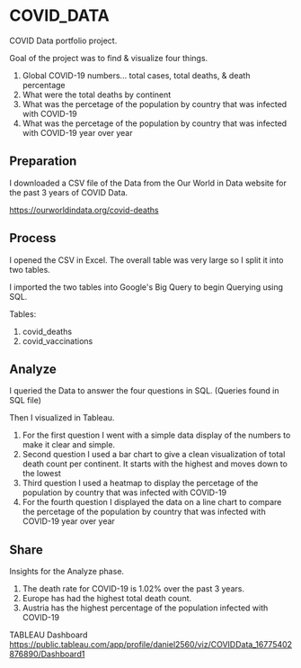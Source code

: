 # COVID_DATA

COVID Data portfolio project.

Goal of the project was to find & visualize four things.
  1. Global COVID-19 numbers... total cases, total deaths, & death percentage
  2. What were the total deaths by continent
  3. What was the percetage of the population by country that was infected with COVID-19
  4. What was the percetage of the population by country that was infected with COVID-19 year over year
  
## Preparation
I downloaded a CSV file of the Data from the Our World in Data website for the past 3 years of COVID Data.

https://ourworldindata.org/covid-deaths

## Process
I opened the CSV in Excel.  The overall table was very large so I split it into two tables.

I imported the two tables into Google's Big Query to begin Querying using SQL.

Tables:
  1. covid_deaths
  2. covid_vaccinations
  
## Analyze

I queried the Data to answer the four questions in SQL. (Queries found in SQL file)

Then I visualized in Tableau.

  1. For the first question I went with a simple data display of the numbers to make it clear and simple.
  2. Second question I used a bar chart to give a clean visualization of total death count per continent.  It starts with the highest and moves down to the lowest
  3. Third question I used a heatmap to display the percetage of the population by country that was infected with COVID-19
  4. For the fourth question I displayed the data on a line chart to compare the percetage of the population by country that was infected with COVID-19 year over year
  
 ## Share
 
 Insights for the Analyze phase.
 
  1. The death rate for COVID-19 is 1.02% over the past 3 years.
  2. Europe has had the highest total death count.
  3. Austria has the highest percentage of the population infected with COVID-19

TABLEAU Dashboard 
https://public.tableau.com/app/profile/daniel2560/viz/COVIDData_16775402876890/Dashboard1
